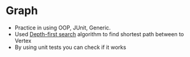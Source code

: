 # Graph
- Practice in using OOP, JUnit, Generic.
- Used [Depth-first search](https://en.wikipedia.org/wiki/Depth-first_search) algorithm to find shortest path between to Vertex 
- By using unit tests you can check if it works
